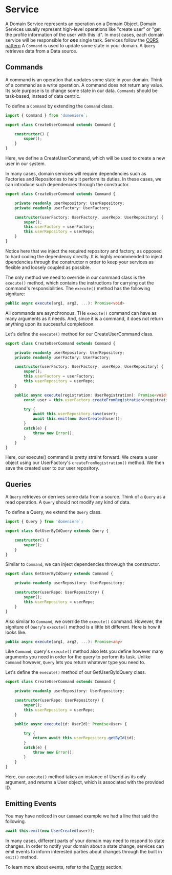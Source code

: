 # Service
A Domain Service represents an operation on a Domain Object. Domain Services usually represent high-level operations like "create user" or "get the profile information of the user with this id". In most cases, each domain service will be responsible for ***one*** single task. Services follow the [CQRS pattern](https://martinfowler.com/bliki/CQRS.html#:~:text=CQRS%20stands%20for%20Command%20Query,you%20use%20to%20read%20information.) A `Command` is used to update some state in your domain. A `Query` retrieves data from a Data source. 

## Commands
A command is an operation that updates some state in your domain. Think of a command as a write operation. A command does not return any value. Its sole purpose is to change some state in our data. `Commands` should be task-based, instead of data centric.

To define a `Command` by extending the `Command` class.
```ts
import { Command } from 'domeniere`;

export class CreateUserCommand extends Command {

    constructor() {
        super();
    }
}
```
Here, we define a CreateUserCommand, which will be used to create a new user in our system. 

In many cases, domain services will require dependencies such as Factories and Repositories to help it perform its duties. In these cases, we can introduce such dependencies through the constructor. 
```ts
export class CreateUserCommand extends Command {

    private readonly userRepository: UserRepository;
    private readonly userFactory: UserFactory;

    constructor(userFactory: UserFactory, userRepo: UserRepository) {
        super();
        this.userFactory = userFactory;
        this.userRepository = userRepo;
    }
}
```
Notice here that we inject the required repository and factory, as opposed to hard coding the dependency directly. It is highly recommended to inject dpendencies through the constructor n order to keep your services as flexible and loosely coupled as possible.

The only method we need to override in our command class is the `execute()` method, which contains the instructions for carrying out the command's responsibilities. The `execute()` method has the following signiture:
```ts
public async execute(arg1, arg2, ...): Promise<void>
```
All commands are asynchronous. THe `execute()` command can have as many arguments as it needs. And, since it is a command, it does not return anything upon its successful completioon.

Let's define the `execute()` method for our CreateUserCommand class.
```ts
export class CreateUserCommand extends Command {

    private readonly userRepository: UserRepository;
    private readonly userFactory: UserFactory;

    constructor(userFactory: UserFactory, userRepo: UserRepository) {
        super();
        this.userFactory = userFactory;
        this.userRepository = userRepo;
    }

    public async execute(registration: UserRegistration): Promise<void> {
        const user = this.userFactory.createFromRegistration(registration);

        try {
            await this.userRepository.save(user);
            await this.emit(new UserCreated(user));
        }
        catch(e) {
            throw new Error();
        }
    }
}
```
Here, our execute() command is pretty straiht forward. We create a user object using our UserFactory's `createFromRegistration()` method. We then save the created user to our user repository.

## Queries
A `Query` retrieves or derrives some data from a source. Think of a `Query` as a read operation. A `Query` should not modify any kind of data. 

To define a Query, we extend the `Query` class. 
```ts
import { Query } from 'domeniere`;

export class GetUserByIdQuery extends Query {

    constructor() {
        super();
    }
}
```
Similar to `Command`, we can inject dependencies throwugh the constructor.
```ts
export class GetUserByIdQuery extends Command {

    private readonly userRepository: UserRepository;

    constructor(userRepo: UserRepository) {
        super();
        this.userRepository = userRepo;
    }
}
```
Also similar to `Command`, we override the `execute()` command. However, the signiture of `Query`'s `execute()` method is a little bit different. Here is how it looks like.
```ts
public async execute(arg1, arg2, ...): Promise<any>
```
Like `Command`, query's `execute()` method also lets you define however many arguments you need in order for the query to perform its task. Unlike `Command` however, `Query` lets you return whatever type you need to. 

Let's define the `execute()` method of our GetUserByIdQuery class.
```ts
export class CreateUserCommand extends Command {

    private readonly userRepository: UserRepository;

    constructor(userRepo: UserRepository) {
        super();
        this.userRepository = userRepo;
    }

    public async execute(id: UserId): Promise<User> {

        try {
            return await this.userRepository.getById(id);
        }
        catch(e) {
            throw new Error();
        }
    }
}
```
Here, our `execute()` method takes an instance of UserId as its only argument, and returns a User object, which is associated with the provided ID.

## Emitting Events
You may have noticed in our `Command` example we had a line that said the following.
```ts
await this.emit(new UserCreated(user));
```
In many cases, different parts of your domain may need to respond to state changes. In order to notify your domain about a state change, services can emit events to inform interested parties about changes through the built in `emit()` method. 

To learn more about events, refer to the [Events](./../event/README.md) section.